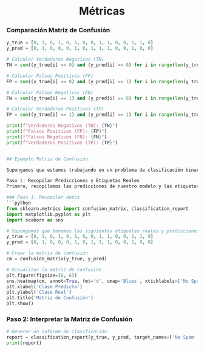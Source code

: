 <h1 align="center">Métricas</h1>

### Comparación Matriz de Confusión
```python
y_true = [0, 1, 0, 1, 0, 1, 0, 0, 1, 1, 0, 0, 1, 1, 0]
y_pred = [0, 1, 0, 0, 0, 1, 0, 1, 1, 1, 0, 0, 1, 0, 0]

# Calcular Verdaderos Negativos (TN)
TN = sum((y_true[i] == 0) and (y_pred[i] == 0) for i in range(len(y_true)))

# Calcular Falsos Positivos (FP)
FP = sum((y_true[i] == 0) and (y_pred[i] == 1) for i in range(len(y_true)))

# Calcular Falsos Negativos (FN)
FN = sum((y_true[i] == 1) and (y_pred[i] == 0) for i in range(len(y_true)))

# Calcular Verdaderos Positivos (TP)
TP = sum((y_true[i] == 1) and (y_pred[i] == 1) for i in range(len(y_true)))

print(f"Verdaderos Negativos (TN): {TN}")
print(f"Falsos Positivos (FP): {FP}")
print(f"Falsos Negativos (FN): {FN}")
print(f"Verdaderos Positivos (TP): {TP}")


## Ejemplo Matriz de Confusión

Supongamos que estamos trabajando en un problema de clasificación binaria donde estamos tratando de predecir si un correo electrónico es spam (1) o no spam (0). Hemos entrenado nuestro modelo y ahora queremos evaluarlo usando una matriz de confusión.

Paso 1: Recopilar Predicciones y Etiquetas Reales
Primero, recopilamos las predicciones de nuestro modelo y las etiquetas reales de un conjunto de prueba.

### Paso 1: Recopilar datos
```python
from sklearn.metrics import confusion_matrix, classification_report
import matplotlib.pyplot as plt
import seaborn as sns

# Supongamos que tenemos las siguientes etiquetas reales y predicciones del modelo
y_true = [0, 1, 0, 1, 0, 1, 0, 0, 1, 1, 0, 0, 1, 1, 0]
y_pred = [0, 1, 0, 0, 0, 1, 0, 1, 1, 1, 0, 0, 1, 0, 0]

# Crear la matriz de confusión
cm = confusion_matrix(y_true, y_pred)

# Visualizar la matriz de confusión
plt.figure(figsize=(8, 6))
sns.heatmap(cm, annot=True, fmt='d', cmap='Blues', xticklabels=['No Spam', 'Spam'], yticklabels=['No Spam', 'Spam'])
plt.xlabel('Clase Predicha')
plt.ylabel('Clase Real')
plt.title('Matriz de Confusión')
plt.show()


```

### Paso 2: Interpretar la Matriz de Confusión
```python
# Generar un informe de clasificación
report = classification_report(y_true, y_pred, target_names=['No Spam', 'Spam'])
print(report)
```

```

